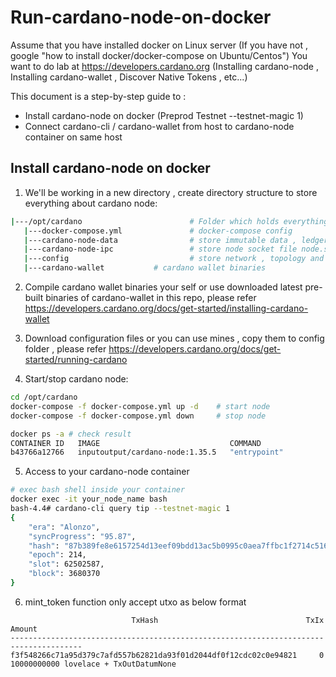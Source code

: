 # Run-cardano-node-on-docker
Assume that you have installed docker on Linux server (If you have not , google "how to install docker/docker-compose on Ubuntu/Centos")
You want to do lab at https://developers.cardano.org (Installing cardano-node , Installing cardano-wallet , Discover Native Tokens , etc...)

This document is a step-by-step guide to :
- Install cardano-node on docker (Preprod Testnet --testnet-magic 1)
- Connect cardano-cli / cardano-wallet from host to cardano-node container on same host

## Install cardano-node on docker
1. We'll be working in a new directory , create directory structure to store everything about cardano node:
```bash
|---/opt/cardano                        # Folder which holds everything
   |---docker-compose.yml               # docker-compose config
   |---cardano-node-data                # store immutable data , ledger , etc...
   |---cardano-node-ipc                 # store node socket file node.socket
   |---config                           # store network , topology and eras configs
   |---cardano-wallet			# cardano wallet binaries
```
2. Compile cardano wallet binaries your self or use downloaded latest pre-built binaries of cardano-wallet in this repo, please refer https://developers.cardano.org/docs/get-started/installing-cardano-wallet

3. Download configuration files or you can use mines , copy them to config folder , please refer https://developers.cardano.org/docs/get-started/running-cardano

4. Start/stop cardano node:
```bash
cd /opt/cardano
docker-compose -f docker-compose.yml up -d    # start node
docker-compose -f docker-compose.yml down     # stop node

docker ps -a # check result
CONTAINER ID   IMAGE                             COMMAND                  CREATED        STATUS       PORTS                                                                                      NAMES
b43766a12766   inputoutput/cardano-node:1.35.5   "entrypoint"             5 hours ago    Up 5 hours                                                                                              cardano-node
```

5. Access to your cardano-node container
```bash
# exec bash shell inside your container
docker exec -it your_node_name bash
bash-4.4# cardano-cli query tip --testnet-magic 1
{
    "era": "Alonzo",
    "syncProgress": "95.87",
    "hash": "87b389fe8e6157254d13eef09bdd13ac5b0995c0aea7ffbc1f2714c516d34eb6",
    "epoch": 214,
    "slot": 62502587,
    "block": 3680370
}
```

6. mint_token function only accept utxo as below format
```
                           TxHash                                 TxIx        Amount
--------------------------------------------------------------------------------------
f3f548266c71a95d379c7afd557b62821da93f01d2044df0f12cdc02c0e94821     0        10000000000 lovelace + TxOutDatumNone
```

